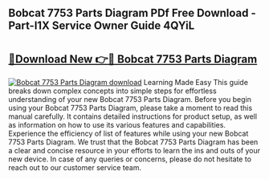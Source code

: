 ## Bobcat 7753 Parts Diagram PDf Free Download - Part-l1X Service Owner Guide 4QYiL

# <h2><a href="http://dfjbs6i.blite.top/?on=Bobcat+7753+Parts+Diagram">🔗Download New 👉🔴 Bobcat 7753 Parts Diagram</a></h2>

[![Bobcat 7753 Parts Diagram download](https://i.imgur.com/lujVjoI.png)](http://dfjbs6i.blite.top/?on=Bobcat+7753+Parts+Diagram)
Learning Made Easy This guide breaks down complex concepts into simple steps for effortless understanding of your new Bobcat 7753 Parts Diagram. Before you begin using your Bobcat 7753 Parts Diagram, please take a moment to read this manual carefully. It contains detailed instructions for product setup, as well as information on how to use its various features and capabilities. Experience the efficiency of list of features while using your new Bobcat 7753 Parts Diagram. We trust that the Bobcat 7753 Parts Diagram has been a clear and concise resource in your efforts to learn the ins and outs of your new device. In case of any queries or concerns, please do not hesitate to reach out to our customer service team.
